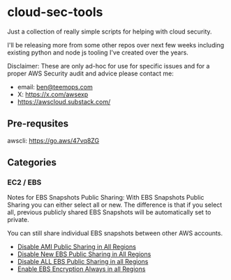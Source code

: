 # cloud-sec-tools

Just a collection of really simple scripts for helping with cloud security.

I'll be releasing more from some other repos over next few weeks including existing python and node js tooling I've created over the years.

Disclaimer: These are only ad-hoc for use for specific issues and for a proper AWS Security audit and advice please contact me:

- email: ben@teemops.com
- X: https://x.com/awsexp
- https://awscloud.substack.com/

## Pre-requsites

awscli: https://go.aws/47vq8ZG

## Categories

### EC2 / EBS

Notes for EBS Snapshots Public Sharing:
With EBS Snapshots Public Sharing you can either select all or new. The difference is that if you select all, previous publicly shared EBS Snapshots will be automatically set to private.

You can still share individual EBS snapshots between other AWS accounts.

- [Disable AMI Public Sharing in All Regions](ec2/ami-set-no-public.sh)
- [Disable New EBS Public Sharing in All Regions](ec2/ebs-set-no-public.sh)
- [Disable ALL EBS Public Sharing in all Regions](ec2/ebs-set-no-public-all.sh)
- [Enable EBS Encryption Always in all Regions ](ec2/ebs-set-always-encrypt.sh)
